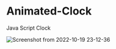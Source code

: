# Animated-Clock
Java Script Clock

![Screenshot from 2022-10-19 23-12-36](https://user-images.githubusercontent.com/88975401/196767104-85b427ae-9c66-4673-a8e7-1b08d60bac5d.png)
